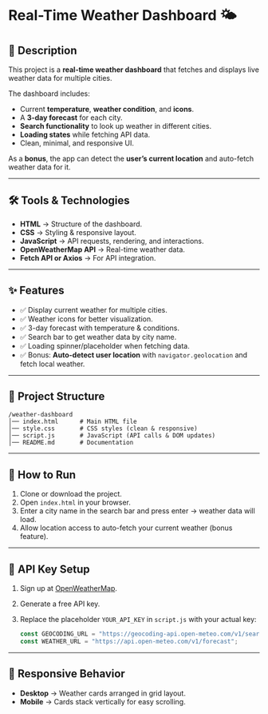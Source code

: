 # Real-Time Weather Dashboard 🌤️

## 📌 Description

This project is a **real-time weather dashboard** that fetches and displays live weather data for multiple cities.

The dashboard includes:

- Current **temperature**, **weather condition**, and **icons**.
- A **3-day forecast** for each city.
- **Search functionality** to look up weather in different cities.
- **Loading states** while fetching API data.
- Clean, minimal, and responsive UI.

As a **bonus**, the app can detect the **user’s current location** and auto-fetch weather data for it.

---

## 🛠️ Tools & Technologies

- **HTML** → Structure of the dashboard.
- **CSS** → Styling & responsive layout.
- **JavaScript** → API requests, rendering, and interactions.
- **OpenWeatherMap API** → Real-time weather data.
- **Fetch API or Axios** → For API integration.

---

## ✨ Features

- ✅ Display current weather for multiple cities.
- ✅ Weather icons for better visualization.
- ✅ 3-day forecast with temperature & conditions.
- ✅ Search bar to get weather data by city name.
- ✅ Loading spinner/placeholder when fetching data.
- ✅ Bonus: **Auto-detect user location** with `navigator.geolocation` and fetch local weather.

---

## 📂 Project Structure

```
/weather-dashboard
│── index.html      # Main HTML file
│── style.css       # CSS styles (clean & responsive)
│── script.js       # JavaScript (API calls & DOM updates)
│── README.md       # Documentation
```

---

## 🚀 How to Run

1. Clone or download the project.
2. Open `index.html` in your browser.
3. Enter a city name in the search bar and press enter → weather data will load.
4. Allow location access to auto-fetch your current weather (bonus feature).

---

## 🔑 API Key Setup

1. Sign up at [OpenWeatherMap](https://openweathermap.org/).
2. Generate a free API key.
3. Replace the placeholder `YOUR_API_KEY` in `script.js` with your actual key:

   ```js
   const GEOCODING_URL = "https://geocoding-api.open-meteo.com/v1/search";
   const WEATHER_URL = "https://api.open-meteo.com/v1/forecast";
   ```

---

## 📱 Responsive Behavior

- **Desktop** → Weather cards arranged in grid layout.
- **Mobile** → Cards stack vertically for easy scrolling.

